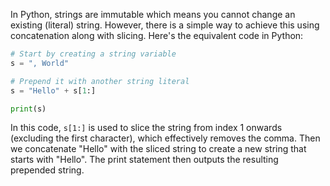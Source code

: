 In Python, strings are immutable which means you cannot change an existing (literal) string. However, there is a simple way to achieve this using concatenation along with slicing. Here's the equivalent code in Python:

```python
# Start by creating a string variable 
s = ", World"

# Prepend it with another string literal
s = "Hello" + s[1:]

print(s)
```
In this code, `s[1:]` is used to slice the string from index 1 onwards (excluding the first character), which effectively removes the comma. Then we concatenate "Hello" with the sliced string to create a new string that starts with "Hello". The print statement then outputs the resulting prepended string.

